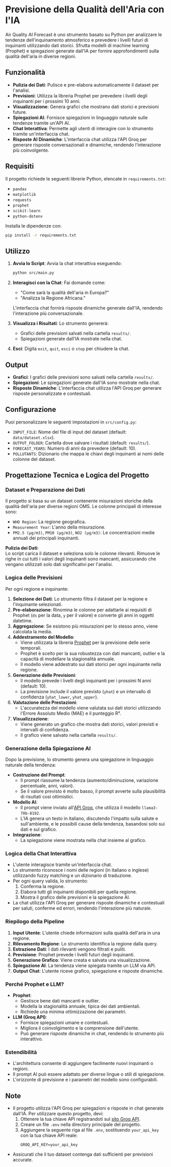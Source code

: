 # Previsione della Qualità dell'Aria con l'IA

Air Quality AI Forecast è uno strumento basato su Python per analizzare le tendenze dell'inquinamento atmosferico e prevedere i livelli futuri di inquinanti utilizzando dati storici. Sfrutta modelli di machine learning (Prophet) e spiegazioni generate dall'IA per fornire approfondimenti sulla qualità dell'aria in diverse regioni.

## Funzionalità

- **Pulizia dei Dati**: Pulisce e pre-elabora automaticamente il dataset per l'analisi.
- **Previsioni**: Utilizza la libreria Prophet per prevedere i livelli degli inquinanti per i prossimi 10 anni.
- **Visualizzazione**: Genera grafici che mostrano dati storici e previsioni future.
- **Spiegazioni AI**: Fornisce spiegazioni in linguaggio naturale sulle tendenze tramite un'API AI.
- **Chat Interattiva**: Permette agli utenti di interagire con lo strumento tramite un'interfaccia chat.
- **Risposte AI Dinamiche**: L'interfaccia chat utilizza l'API Groq per generare risposte conversazionali e dinamiche, rendendo l'interazione più coinvolgente.

## Requisiti

Il progetto richiede le seguenti librerie Python, elencate in `requirements.txt`:

- `pandas`
- `matplotlib`
- `requests`
- `prophet`
- `scikit-learn`
- `python-dotenv`

Installa le dipendenze con:

```bash
pip install -r requirements.txt
```

## Utilizzo

1. **Avvia lo Script**: Avvia la chat interattiva eseguendo:

   ```bash
   python src/main.py
   ```

2. **Interagisci con la Chat**: Fai domande come:

   - "Come sarà la qualità dell'aria in Europa?"
   - "Analizza la Regione Africana."

   L'interfaccia chat fornirà risposte dinamiche generate dall'IA, rendendo l'interazione più conversazionale.

3. **Visualizza i Risultati**: Lo strumento genererà:

   - Grafici delle previsioni salvati nella cartella `results/`.
   - Spiegazioni generate dall'IA mostrate nella chat.

4. **Esci**: Digita `exit`, `quit`, `esci` o `stop` per chiudere la chat.

## Output

- **Grafici**: I grafici delle previsioni sono salvati nella cartella `results/`.
- **Spiegazioni**: Le spiegazioni generate dall'IA sono mostrate nella chat.
- **Risposte Dinamiche**: L'interfaccia chat utilizza l'API Groq per generare risposte personalizzate e contestuali.

## Configurazione

Puoi personalizzare le seguenti impostazioni in `src/config.py`:

- `INPUT_FILE`: Nome del file di input del dataset (default: `data/dataset.xlsx`).
- `OUTPUT_FOLDER`: Cartella dove salvare i risultati (default: `results/`).
- `FORECAST_YEARS`: Numero di anni da prevedere (default: 10).
- `POLLUTANTS`: Dizionario che mappa le chiavi degli inquinanti ai nomi delle colonne del dataset.

## Progettazione Tecnica e Logica del Progetto

### Dataset e Preparazione dei Dati

Il progetto si basa su un dataset contenente misurazioni storiche della qualità dell'aria per diverse regioni OMS. Le colonne principali di interesse sono:

- `WHO Region`: La regione geografica.
- `Measurement Year`: L'anno della misurazione.
- `PM2.5 (μg/m3)`, `PM10 (μg/m3)`, `NO2 (μg/m3)`: Le concentrazioni medie annuali dei principali inquinanti.

**Pulizia dei Dati**:  
Lo script carica il dataset e seleziona solo le colonne rilevanti. Rimuove le righe in cui tutti i valori degli inquinanti sono mancanti, assicurando che vengano utilizzati solo dati significativi per l'analisi.

### Logica delle Previsioni

Per ogni regione e inquinante:

1. **Selezione dei Dati**: Lo strumento filtra il dataset per la regione e l'inquinante selezionati.
2. **Pre-elaborazione**: Rinomina le colonne per adattarle ai requisiti di Prophet (`ds` per la data, `y` per il valore) e converte gli anni in oggetti datetime.
3. **Aggregazione**: Se esistono più misurazioni per lo stesso anno, viene calcolata la media.
4. **Addestramento del Modello**:
   - Viene utilizzata la libreria [Prophet](https://facebook.github.io/prophet/) per la previsione delle serie temporali.
   - Prophet è scelto per la sua robustezza con dati mancanti, outlier e la capacità di modellare la stagionalità annuale.
   - Il modello viene addestrato sui dati storici per ogni inquinante nella regione.
5. **Generazione delle Previsioni**:
   - Il modello prevede i livelli degli inquinanti per i prossimi N anni (default: 10).
   - La previsione include il valore previsto (`yhat`) e un intervallo di confidenza (`yhat_lower`, `yhat_upper`).
6. **Valutazione delle Prestazioni**:
   - L'accuratezza del modello viene valutata sui dati storici utilizzando l'Errore Assoluto Medio (MAE) e il punteggio R².
7. **Visualizzazione**:
   - Viene generato un grafico che mostra dati storici, valori previsti e intervalli di confidenza.
   - Il grafico viene salvato nella cartella `results/`.

### Generazione della Spiegazione AI

Dopo la previsione, lo strumento genera una spiegazione in linguaggio naturale della tendenza:

- **Costruzione del Prompt**:
  - Il prompt riassume la tendenza (aumento/diminuzione, variazione percentuale, anni, valori).
  - Se il valore previsto è molto basso, il prompt avverte sulla plausibilità di risultati così ottimistici.
- **Modello AI**:
  - Il prompt viene inviato all'[API Groq](https://console.groq.com/keys), che utilizza il modello `llama3-70b-8192`.
  - L'IA genera un testo in italiano, discutendo l'impatto sulla salute e sull'ambiente, e le possibili cause della tendenza, basandosi solo sui dati e sul grafico.
- **Integrazione**:
  - La spiegazione viene mostrata nella chat insieme al grafico.

### Logica della Chat Interattiva

- L'utente interagisce tramite un'interfaccia chat.
- Lo strumento riconosce i nomi delle regioni (in italiano o inglese) utilizzando fuzzy matching e un dizionario di traduzione.
- Per ogni query valida, lo strumento:
  1. Conferma la regione.
  2. Elabora tutti gli inquinanti disponibili per quella regione.
  3. Mostra il grafico delle previsioni e la spiegazione AI.
- La chat utilizza l'API Groq per generare risposte dinamiche e contestuali per saluti, conferme ed errori, rendendo l'interazione più naturale.

### Riepilogo della Pipeline

1. **Input Utente**: L'utente chiede informazioni sulla qualità dell'aria in una regione.
2. **Rilevamento Regione**: Lo strumento identifica la regione dalla query.
3. **Estrazione Dati**: I dati rilevanti vengono filtrati e puliti.
4. **Previsione**: Prophet prevede i livelli futuri degli inquinanti.
5. **Generazione Grafico**: Viene creata e salvata una visualizzazione.
6. **Spiegazione AI**: La tendenza viene spiegata tramite un LLM via API.
7. **Output Chat**: L'utente riceve grafico, spiegazione e risposte dinamiche.

### Perché Prophet e LLM?

- **Prophet**:
  - Gestisce bene dati mancanti e outlier.
  - Modella la stagionalità annuale, tipica dei dati ambientali.
  - Richiede una minima ottimizzazione dei parametri.
- **LLM (Groq API)**:
  - Fornisce spiegazioni umane e contestuali.
  - Migliora il coinvolgimento e la comprensione dell'utente.
  - Può generare risposte dinamiche in chat, rendendo lo strumento più interattivo.

### Estendibilità

- L'architettura consente di aggiungere facilmente nuovi inquinanti o regioni.
- Il prompt AI può essere adattato per diverse lingue o stili di spiegazione.
- L'orizzonte di previsione e i parametri del modello sono configurabili.

## Note

- Il progetto utilizza l'API Groq per spiegazioni e risposte in chat generate dall'IA. Per utilizzare questo progetto, devi:
  1. Ottenere la tua chiave API registrandoti sul [sito Groq API](https://console.groq.com/keys).
  2. Creare un file `.env` nella directory principale del progetto.
  3. Aggiungere la seguente riga al file `.env`, sostituendo `your_api_key` con la tua chiave API reale:
     ```
     GROQ_API_KEY=your_api_key
     ```
- Assicurati che il tuo dataset contenga dati sufficienti per previsioni accurate.
